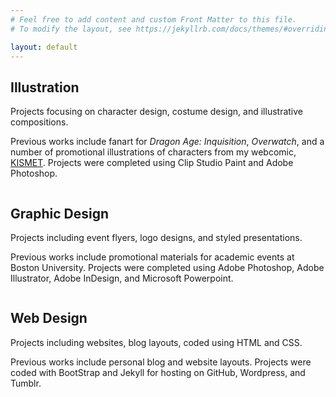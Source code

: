 ```yaml
---
# Feel free to add content and custom Front Matter to this file.
# To modify the layout, see https://jekyllrb.com/docs/themes/#overriding-theme-defaults

layout: default
---
```

<!-- Page Content -->
<div class="container mb-5">
        <div class="row mx-xl-1 mx-lg-1 mx-md-1 mx-2" id="illust">
            <h2>Illustration</h2>
            <div>
            <P class="resume-subheading">Projects focusing on character design, costume design, and illustrative compositions.</P>
            <P class="small">Previous works include fanart for <I>Dragon Age: Inquisition</I>, <I>Overwatch</I>, and a number of promotional illustrations of characters from my webcomic, <a href="http://www.kismet-comic.com">KISMET</a>. Projects were completed using Clip Studio Paint and Adobe Photoshop.</P>
            </div>
        </div>
        <div class="row text-center text-lg-left">
          <div class="col-lg-3 col-md-4 col-sm-6 col-6 px-2">
            <a href="/projects/Phaedra/" class="d-block mb-3 p-1">
                  <img class="img-fluid img-thumbnail" src="assets/gallery1.png" alt="">
                </a>
          </div>
          <div class="col-lg-3 col-md-4 col-sm-6 col-6 px-2">
            <a href="/projects/frozen/" class="d-block mb-3 p-1">
                  <img class="img-fluid img-thumbnail" src="assets/gallery2.png" alt="">
                </a>
          </div>
          <div class="col-lg-3 col-md-4 col-sm-6 col-6 px-2">
            <a href="/projects/tertia/" class="d-block mb-3 p-1">
                  <img class="img-fluid img-thumbnail" src="assets/gallery3.png" alt="">
                </a>
          </div>
          <div class="col-lg-3 col-md-4 col-sm-6 col-6 px-2">
            <a href="/projects/DVA/" class="d-block mb-3 p-1">
                  <img class="img-fluid img-thumbnail" src="assets/gallery4.png" alt="">
                </a>
          </div>
          <div class="col-lg-3 col-md-4 col-sm-6 col-6 px-2">
            <a href="/projects/Cullen/" class="d-block mb-3 p-1">
                  <img class="img-fluid img-thumbnail" src="assets/gallery6.png" alt="">
                </a>
          </div>
          <div class="col-lg-3 col-md-4 col-sm-6 col-6 px-2">
            <a href="/projects/Dal/" class="d-block mb-3 p-1">
                  <img class="img-fluid img-thumbnail" src="assets/gallery10.png" alt="">
                </a>
          </div>
          <div class="col-lg-3 col-md-4 col-sm-6 col-6 px-2">
            <a href="/projects/jackalope/" class="d-block mb-3 p-1">
                  <img class="img-fluid img-thumbnail" src="assets/gallery21.png" alt="">
                </a>
          </div>
          <div class="col-lg-3 col-md-4 col-sm-6 col-6 px-2">
            <a href="/projects/cover/" class="d-block mb-3 p-1">
                  <img class="img-fluid img-thumbnail" src="assets/gallery12.png" alt="">
                </a>
          </div>
          <div class="col-lg-3 col-md-4 col-sm-6 col-6 px-2">
            <a href="/projects/Decadence/" class="d-block mb-3 p-1">
                  <img class="img-fluid img-thumbnail" src="assets/gallery15.png" alt="">
                </a>
          </div>
          <div class="col-lg-3 col-md-4 col-sm-6 col-6 px-2">
            <a href="/projects/kismet/" class="d-block mb-3 p-1">
                  <img class="img-fluid img-thumbnail" src="assets/gallery16.png" alt="">
                </a>
          </div>
          <div class="col-lg-3 col-md-4 col-sm-6 col-6 px-2">
            <a href="/projects/smokinggun/" class="d-block mb-3 p-1">
                  <img class="img-fluid img-thumbnail" src="assets/gallery17.png" alt="">
                </a>
          </div>
          <div class="col-lg-3 col-md-4 col-sm-6 col-6 px-2">
            <a href="/projects/tarot/" class="d-block mb-3 p-1">
                  <img class="img-fluid img-thumbnail" src="assets/gallery18.png" alt="">
                </a>
          </div>
        </div>
    </div>

<!-- Page Content -->
<div class="container mb-5">
    <div class="row mx-xl-1 mx-lg-1 mx-md-1 mx-2" id="gdesign">
        <h2>Graphic Design</h2>
        <div>
        <P class="resume-subheading">Projects including event flyers, logo designs, and styled presentations.</P>
        <P class="small">Previous works include promotional materials for academic events at Boston University. Projects were completed using Adobe Photoshop, Adobe Illustrator, Adobe InDesign, and Microsoft Powerpoint.</P>
        </div>
    </div>
    <div class="row text-center text-lg-left">
      <div class="col-lg-3 col-md-4 col-sm-6 col-6 px-2">
        <a href="/projects/brewhaha/" class="d-block mb-3 p-1">
              <img class="img-fluid img-thumbnail" src="assets/gallery5.png" alt="">
            </a>
      </div>
      <div class="col-lg-3 col-md-4 col-sm-6 col-6 px-2">
        <a href="/projects/WS326/" class="d-block mb-3 p-1">
              <img class="img-fluid img-thumbnail" src="assets/gallery9.png" alt="">
            </a>
      </div>
      <div class="col-lg-3 col-md-4 col-sm-6 col-6 px-2">
        <a href="/projects/wgsbranding/" class="d-block mb-3 p-1">
              <img class="img-fluid img-thumbnail" src="assets/gallery13.png" alt="">
            </a>
      </div>
      <div class="col-lg-3 col-md-4 col-sm-6 col-6 px-2">
        <a href="/projects/changecontinuity" class="d-block mb-3 p-1">
              <img class="img-fluid img-thumbnail" src="assets/gallery14.png" alt="">
            </a>
      </div>
      <div class="col-lg-3 col-md-4 col-sm-6 col-6 px-2">
        <a href="/projects/trubble/" class="d-block mb-3 p-1">
              <img class="img-fluid img-thumbnail" src="assets/gallery8.png" alt="">
            </a>
      </div>
      <div class="col-lg-3 col-md-4 col-sm-6 col-6 px-2">
        <a href="/projects/WS450/" class="d-block mb-3 p-1">
              <img class="img-fluid img-thumbnail" src="assets/gallery19.png" alt="">
            </a>
      </div>
    </div>
</div>
<!-- Page Content -->
<div class="container mb-5" id="wdesign">
        <div class="row mx-xl-1 mx-lg-1 mx-md-1 mx-2">
            <h2>Web Design</h2>
            <div>
            <P class="resume-subheading">Projects including websites, blog layouts, coded using HTML and CSS.</P>
            <P class="small">Previous works include personal blog and website layouts. Projects were coded with BootStrap and Jekyll for hosting on GitHub, Wordpress, and Tumblr.</P>
            </div>
        </div>
        <div class="row text-center text-lg-left">
          <div class="col-lg-3 col-md-4 col-sm-6 col-6 px-2">
            <a href="/projects/listenlocal/" class="d-block mb-3 p-1">
                  <img class="img-fluid img-thumbnail" src="assets/gallery23.png" alt="">
                </a>
          </div>
          <div class="col-lg-3 col-md-4 col-sm-6 col-6 px-2">
            <a href="/projects/motivotehomepage/" class="d-block mb-3 p-1">
                  <img class="img-fluid img-thumbnail" src="assets/gallery22.png" alt="">
                </a>
          </div>
          <div class="col-lg-3 col-md-4 col-sm-6 col-6 px-2">
            <a href="/projects/tumblr/" class="d-block mb-3 p-1">
                  <img class="img-fluid img-thumbnail" src="assets/gallery7.png" alt="">
                </a>
          </div>
          <div class="col-lg-3 col-md-4 col-sm-6 col-6 px-2">
            <a href="/projects/wordpress" class="d-block mb-3 p-1">
                  <img class="img-fluid img-thumbnail" src="assets/gallery20.png" alt="">
                </a>
          </div>
          <div class="col-lg-3 col-md-4 col-sm-6 col-6 px-2">
            <a href="/projects/motivote" class="d-block mb-3 p-1">
                  <img class="img-fluid img-thumbnail" src="assets/gallery11.png" alt="">
                </a>
          </div>
        </div>
    </div>